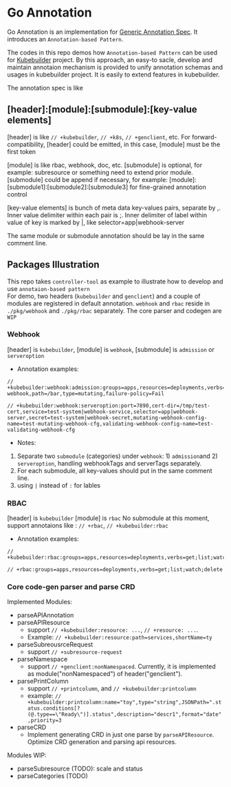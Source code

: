# Go Annotation
Go Annotation is an implementation for [Generic Annotation Spec](https://github.com/kubernetes-sigs/kubebuilder/issues/554).
It introduces an `Annotation-based Pattern`.

The codes in this repo demos how `Annotation-based Pattern` can be used for [Kubebuilder](https://github.com/kubernetes-sigs/kubebuilder) project. By this approach, an easy-to sacle, develop and maintain annotaion mechanism is provided to unify annotation schemas and usages in kubebuilder project. It is easily to extend features in kubebuilder.

The annotation spec is like 
## [header]:[module]:[submodule]:[key-value elements]

[header] is like `// +kubebuilder`, `// +k8s`, `// +genclient`, etc. For forward-compatibility, [header] could be emitted, in this case, [module] must be the first token

[module] is like rbac, webhook, doc, etc. [submodule] is optional, for example: subresource or something need to extend prior module. [submodule] could be append if necessary, for example: [module]:[submodule1]:[submodule2]:[submodule3] for fine-grained annotation control

[key-value elements] is bunch of meta data key-values pairs, separate by ,. Inner value delimiter within each pair is ;. Inner delimiter of label within value of key is marked by |, like selector=app|webhook-server

The same module or submodule annotation should be lay in the same comment line.

## Packages Illustration
This repo takes `controller-tool` as example to illustrate how to develop and use `annotaion-based pattern`  
For demo, two headers (`kubebuilder` and `genclient`) and a couple of modules are registered in default annotation.
`webhook` and `rbac` reside in `./pkg/webhook` and `./pkg/rbac` separately. The core parser and codegen are `WIP`

### Webhook
[header] is `kubebuilder`,
[module] is `webhook`,
[submodule] is `admission` or `serveroption`

- Annotation examples:
```golang
// +kubebuilder:webhook:admission:groups=apps,resources=deployments,verbs=CREATE;UPDATE,name=bar-webhook,path=/bar,type=mutating,failure-policy=Fail

// +kubebuilder:webhook:serveroption:port=7890,cert-dir=/tmp/test-cert,service=test-system|webhook-service,selector=app|webhook-server,secret=test-system|webhook-secret,mutating-webhook-config-name=test-mutating-webhook-cfg,validating-webhook-config-name=test-validating-webhook-cfg
```
- Notes:
1. Separate two `submodule` (categories) under `webhook`: 1) `admission`and 2) `serveroption`, handling webhookTags and serverTags separately.
2. For each submodule, all key-values should put in the same comment line.
3. using `|` instead of `:` for lables

### RBAC
[header] is `kubebuilder`
[module] is `rbac`
No submodule at this moment, support annotaions like : `// +rbac`, `// +kubebuilder:rbac`

- Annotation examples:
```golang
// +kubebuilder:rbac:groups=apps,resources=deployments,verbs=get;list;watch;delete

// +rbac:groups=apps,resources=deployments,verbs=get;list;watch;delete
```

### Core code-gen parser and parse CRD

Implemented Modules:
- parseAPIAnnotation
- parseAPIResource
  - support `// +kubebuilder:resource: ...`, `// +resource: ...`. 
  - Example: `// +kubebuilder:resource:path=services,shortName=ty`
- parseSubreousrceRequest
  - support `// +subresource-request`
- parseNamespace
  - support `// +genclient:nonNamespaced`. Currently, it is implemented as module("nonNamespaced") of header("genclient").
- parsePrintColumn
  - support `// +printcolumn`, and `// +kubebuilder:printcolumn`
  - example: `// +kubebuilder:printcolumn:name="toy",type="string",JSONPath=".status.conditions[?(@.type==\"Ready\")].status",description="descr1",format="date",priority=3`
- parseCRD
  - Implement generating CRD in just one parse by `parseAPIResource`. Optimize CRD generation and parsing api resources.

Modules WIP:
- parseSubresource (TODO): scale and status
- parseCategories  (TODO)

